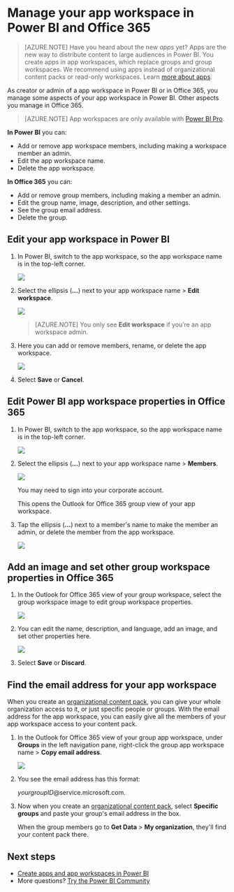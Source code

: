 <properties 
   pageTitle="Manage your app workspace in Power BI and Office 365"
   description="App workspaces in Power BI are a collaborative experience built on Office 365 groups. Manage your app workspaces in Power BI and also in Office 365."
   services="powerbi" 
   documentationCenter="" 
   authors="ajayan" 
   manager="erikre" 
   backup="maggiesMSFT"
   editor=""
   tags=""
   qualityFocus="no"
   qualityDate=""/>
 
<tags
   ms.service="powerbi"
   ms.devlang="NA"
   ms.topic="article"
   ms.tgt_pltfrm="NA"
   ms.workload="powerbi"
   ms.date="01/06/2017"
   ms.author="ajayan"/>
# Manage your app workspace in Power BI and Office 365

> [AZURE.NOTE] Have you heard about the new *apps* yet? Apps are the new way to distribute content to large audiences in Power BI. You create apps in app workspaces, which replace groups and group workspaces. We recommend using apps instead of organizational content packs or read-only workspaces. Learn [more about apps](powerbi-service-what-are-apps.md).

As creator or admin of a app workspace in Power BI or in Office 365, you manage some aspects of your app workspace in Power BI. Other aspects you manage in Office 365. 

> [AZURE.NOTE] App workspaces are only available with [Power BI Pro](powerbi-power-bi-pro-content-what-is-it.md).

**In Power BI** you can:

-   Add or remove app workspace members, including making a workspace member an admin.
-   Edit the app workspace name.
-   Delete the app workspace.

**In Office 365** you can:

-   Add or remove group members, including making a member an admin.
-   Edit the group name, image, description, and other settings.
-   See the group email address.
-   Delete the group.

## Edit your app workspace in Power BI

1.  In Power BI, switch to the app workspace, so the app workspace name is in the top-left corner.  

    ![](media/powerbi-service-manage-your-group-in-power-bi-and-office-365/PBI_GroupWorkspaces.png)

2.  Select the ellipsis (**…**) next to your app workspace name \> **Edit workspace**.

    ![](media/powerbi-service-manage-your-group-in-power-bi-and-office-365/PBI_GrpeEllipsMenu.png)

    > [AZURE.NOTE] You only see **Edit workspace** if you’re an app workspace admin.

3.  Here you can add or remove members, rename, or delete the app workspace. 

    ![](media/powerbi-service-manage-your-group-in-power-bi-and-office-365/PBI_GrpEdit.png)

4.  Select **Save** or **Cancel**.

## Edit Power BI app workspace properties in Office 365 

1.  In Power BI, switch to the app workspace, so the app workspace name is in the top-left corner. 

    ![](media/powerbi-service-manage-your-group-in-power-bi-and-office-365/PBI_GroupWorkspaces.png)

2.  Select the ellipsis (**…**) next to your app workspace name \> **Members**.

    ![](media/powerbi-service-manage-your-group-in-power-bi-and-office-365/PBI_GrpeEllipsMenu.png)

    You may need to sign into your corporate account.

    This opens the Outlook for Office 365 group view of your app workspace.

3.  Tap the ellipsis (**…**) next to a member's name to make the member an admin, or delete the member from the app workspace. 

    ![](media/powerbi-service-manage-your-group-in-power-bi-and-office-365/pbi_managegroupo365.png)


## Add an image and set other group workspace properties in Office 365

1.  In the Outlook for Office 365 view of your group workspace, select the group workspace image to edit group workspace properties.

    ![](media/powerbi-service-manage-your-group-in-power-bi-and-office-365/pbi_editgroupo365.png)

2.  You can edit the name, description, and language, add an image, and set other properties here.

    ![](media/powerbi-service-manage-your-group-in-power-bi-and-office-365/pbi_editgrpo365dialog.png)

3.  Select **Save** or **Discard**.

## Find the email address for your app workspace

When you create an [organizational content pack](powerbi-service-organizational-content-packs-introduction.md), you can give your whole organization access to it, or just specific people or groups. With the email address for the app workspace, you can easily give all the members of your app workspace access to your content pack. 

1.  In the Outlook for Office 365 view of your group app workspace, under **Groups** in the left navigation pane, right-click the group app workspace name \> **Copy email address**.

    ![](media/powerbi-service-manage-your-group-in-power-bi-and-office-365/power-bi-groups-email.png)

2.  You see the email address has this format:

    *yourgroupID*@service.microsoft.com. 

3.  Now when you create an [organizational content pack](powerbi-service-organizational-content-packs-introduction.md), select **Specific groups** and paste your group's email address in the box.  

    When the group members go to **Get Data** > **My organization**, they'll find your content pack there.

## Next steps

- [Create apps and app workspaces in Power BI](powerbi-service-create-apps.md)
- More questions? [Try the Power BI Community](http://community.powerbi.com/)
